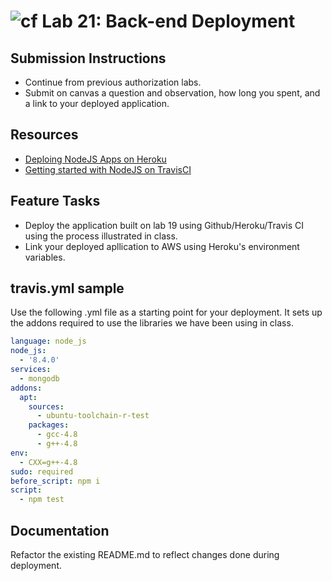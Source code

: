![cf](https://i.imgur.com/7v5ASc8.png) Lab 21: Back-end Deployment
======

## Submission Instructions
* Continue from previous authorization labs.
* Submit on canvas a question and observation, how long you spent, and a link to your deployed application.

## Resources
* [Deploing NodeJS Apps on Heroku](https://devcenter.heroku.com/articles/deploying-nodejs)
* [Getting started with NodeJS on TravisCI](https://docs.travis-ci.com/user/languages/javascript-with-nodejs)

## Feature Tasks  
* Deploy the application built on lab 19 using Github/Heroku/Travis CI using the process illustrated in class.
* Link your deployed apllication to AWS using Heroku's environment variables.

## travis.yml sample
Use the following .yml file as a starting point for your deployment. It sets up the addons required to use the libraries we have been using in class.

```yml
language: node_js
node_js:
  - '8.4.0'
services:
  - mongodb
addons:
  apt:
    sources:
      - ubuntu-toolchain-r-test
    packages:
      - gcc-4.8
      - g++-4.8
env:
  - CXX=g++-4.8
sudo: required
before_script: npm i
script:
  - npm test
```

## Documentation
Refactor the existing README.md to reflect changes done during deployment.

